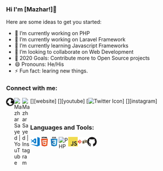 ### Hi I'm [Mazhar!]👋

Here are some ideas to get you started:

- 🔭 I’m currently working on PHP
- 🔭 I’m currently working on Laravel Framework
- 🌱 I’m currently learning Javascript Frameworks
- 👯 I’m looking to collaborate on Web Development
- 🥅 2020 Goals: Contribute more to Open Source projects
- 😄 Pronouns: He/His
- ⚡ Fun fact: learing new things.


### Connect with me:

[<img align="left" alt="MazharSayed.com" width="22px" src="https://raw.githubusercontent.com/iconic/open-iconic/master/svg/globe.svg" />][website]
[<img align="left" alt="MazharSayed | YouTube" width="22px" src="https://cdn.jsdelivr.net/npm/simple-icons@v3/icons/youtube.svg" />][youtube]
[<img src="https://www.exclaimer.com/content/images/twitter-35x35.gif" alt="Twitter Icon" /></a>]
[<img align="left" alt="MazharSayed | Instagram" width="22px" src="https://cdn.jsdelivr.net/npm/simple-icons@v3/icons/instagram.svg" />][instagram]

<br />


### Languages and Tools:


<img align="left" alt="Visual Studio Code" width="26px" src="https://raw.githubusercontent.com/github/explore/80688e429a7d4ef2fca1e82350fe8e3517d3494d/topics/visual-studio-code/visual-studio-code.png" />
<img align="left" alt="HTML5" width="26px" src="https://raw.githubusercontent.com/github/explore/80688e429a7d4ef2fca1e82350fe8e3517d3494d/topics/html/html.png" />
<img align="left" alt="CSS3" width="26px" src="https://raw.githubusercontent.com/github/explore/80688e429a7d4ef2fca1e82350fe8e3517d3494d/topics/css/css.png" />
<img align="left" alt="PHP" width="26px" src="http://commons.wikimedia.org/wiki/File:PHP-logo.svg" />
<img align="left" alt="JavaScript" width="26px" src="https://raw.githubusercontent.com/github/explore/80688e429a7d4ef2fca1e82350fe8e3517d3494d/topics/javascript/javascript.png" />
<img align="left" alt="Git" width="26px" src="https://raw.githubusercontent.com/github/explore/80688e429a7d4ef2fca1e82350fe8e3517d3494d/topics/git/git.png" />
<img align="left" alt="GitHub" width="26px" src="https://raw.githubusercontent.com/github/explore/78df643247d429f6cc873026c0622819ad797942/topics/github/github.png" />

</br>




